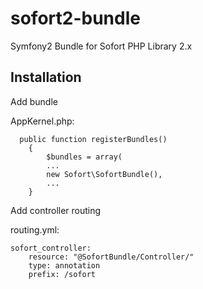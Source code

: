 sofort2-bundle
==============

Symfony2 Bundle for Sofort PHP Library 2.x

Installation
------

Add bundle

AppKernel.php:

~~~
  public function registerBundles()
    {
        $bundles = array(
        ...
        new Sofort\SofortBundle(),
        ...
    }
~~~

Add controller routing

routing.yml:
~~~
sofort_controller:
    resource: "@SofortBundle/Controller/"
    type: annotation
    prefix: /sofort
~~~